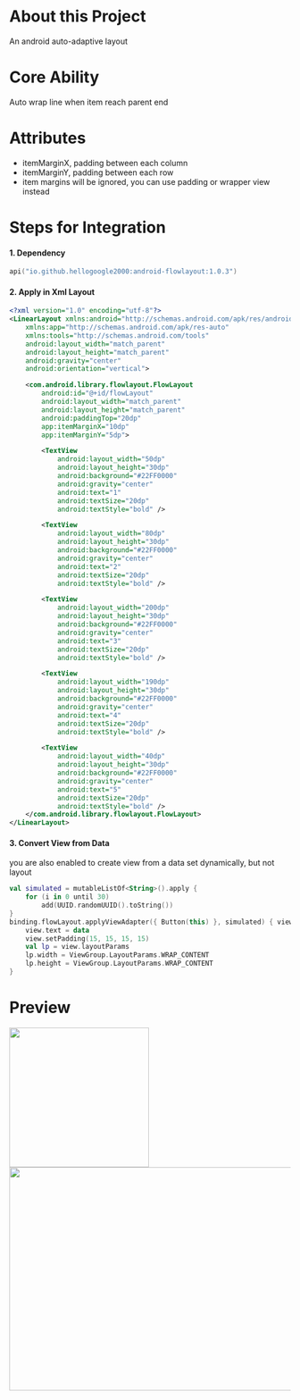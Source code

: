 # About this Project

An android auto-adaptive layout

# Core Ability

Auto wrap line when item reach parent end

# Attributes

- itemMarginX, padding between each column
- itemMarginY, padding between each row
- item margins will be ignored, you can use padding or wrapper view instead

# Steps for Integration

#### 1. Dependency

```kotlin
api("io.github.hellogoogle2000:android-flowlayout:1.0.3")
```

#### 2. Apply in Xml Layout

```xml
<?xml version="1.0" encoding="utf-8"?>
<LinearLayout xmlns:android="http://schemas.android.com/apk/res/android"
    xmlns:app="http://schemas.android.com/apk/res-auto"
    xmlns:tools="http://schemas.android.com/tools"
    android:layout_width="match_parent"
    android:layout_height="match_parent"
    android:gravity="center"
    android:orientation="vertical">

    <com.android.library.flowlayout.FlowLayout
        android:id="@+id/flowLayout"
        android:layout_width="match_parent"
        android:layout_height="match_parent"
        android:paddingTop="20dp"
        app:itemMarginX="10dp"
        app:itemMarginY="5dp">

        <TextView
            android:layout_width="50dp"
            android:layout_height="30dp"
            android:background="#22FF0000"
            android:gravity="center"
            android:text="1"
            android:textSize="20dp"
            android:textStyle="bold" />

        <TextView
            android:layout_width="80dp"
            android:layout_height="30dp"
            android:background="#22FF0000"
            android:gravity="center"
            android:text="2"
            android:textSize="20dp"
            android:textStyle="bold" />

        <TextView
            android:layout_width="200dp"
            android:layout_height="30dp"
            android:background="#22FF0000"
            android:gravity="center"
            android:text="3"
            android:textSize="20dp"
            android:textStyle="bold" />

        <TextView
            android:layout_width="190dp"
            android:layout_height="30dp"
            android:background="#22FF0000"
            android:gravity="center"
            android:text="4"
            android:textSize="20dp"
            android:textStyle="bold" />

        <TextView
            android:layout_width="40dp"
            android:layout_height="30dp"
            android:background="#22FF0000"
            android:gravity="center"
            android:text="5"
            android:textSize="20dp"
            android:textStyle="bold" />
    </com.android.library.flowlayout.FlowLayout>
</LinearLayout>
```

#### 3. Convert View from Data

you are also enabled to create view from a data set dynamically, but not layout

```kotlin
val simulated = mutableListOf<String>().apply {
    for (i in 0 until 30)
        add(UUID.randomUUID().toString())
}
binding.flowLayout.applyViewAdapter({ Button(this) }, simulated) { view, data ->
    view.text = data
    view.setPadding(15, 15, 15, 15)
    val lp = view.layoutParams
    lp.width = ViewGroup.LayoutParams.WRAP_CONTENT
    lp.height = ViewGroup.LayoutParams.WRAP_CONTENT
}
```
# Preview

<img src="https://github.com/user-attachments/assets/4928f382-8180-47d4-af93-1697335bd197" height="250"><br>
<img src="https://github.com/user-attachments/assets/8d07cdc9-79da-43f5-8c38-59fba53cf0a5" height="400" width="800">